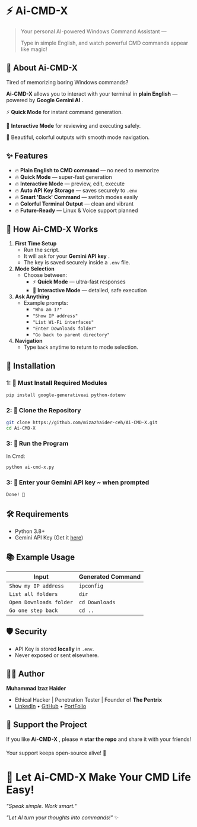 # ⚡ Ai-CMD-X

> Your personal AI-powered Windows Command Assistant —
>
> Type in simple English, and watch powerful CMD commands appear like magic!

## 📌 About Ai-CMD-X

Tired of memorizing boring Windows commands?

**Ai-CMD-X** allows you to interact with your terminal in **plain English** — powered by  **Google Gemini AI** .

⚡ **Quick Mode** for instant command generation.

🎯 **Interactive Mode** for reviewing and executing safely.

🎨 Beautiful, colorful outputs with smooth mode navigation.

## ✨ Features

* 🔥 **Plain English to CMD command** — no need to memorize
* 🔥 **Quick Mode** — super-fast generation
* 🔥 **Interactive Mode** — preview, edit, execute
* 🔥 **Auto API Key Storage** — saves securely to `.env`
* 🔥 **Smart 'Back' Command** — switch modes easily
* 🔥 **Colorful Terminal Output** — clean and vibrant
* 🔥 **Future-Ready** — Linux & Voice support planned

## 🚀 How Ai-CMD-X Works

1. **First Time Setup**
   * Run the script.
   * It will ask for your  **Gemini API key** .
   * The key is saved securely inside a `.env` file.
2. **Mode Selection**
   * Choose between:
     * ⚡ **Quick Mode** — ultra-fast responses
     * 🎯 **Interactive Mode** — detailed, safe execution
3. **Ask Anything**
   * Example prompts:
     * `"Who am I?"`
     * `"Show IP address"`
     * `"List Wi-Fi interfaces"`
     * `"Enter Downloads folder"`
     * `"Go back to parent directory"`
4. **Navigation**
   * Type `back` anytime to return to mode selection.

## 🔧 Installation

### 1: 🔹 Must Install Required Modules

```sh
pip install google-generativeai python-dotenv
```

### 2: 🔹 Clone the Repository

```sh
git clone https://github.com/mizazhaider-ceh/Ai-CMD-X.git
cd Ai-CMD-X
```

### 3: 🔹 Run the Program

In Cmd:

```sh
python ai-cmd-x.py
```

### 3: 🔹 Enter your Gemini API key ~ when prompted

```sh
Done! 🚀
```

## 🛠️ Requirements

* Python 3.8+
* Gemini API Key (Get it [here](https://aistudio.google.com/apikey))

## 📚 Example Usage

| Input                     | Generated Command |
| ------------------------- | ----------------- |
| `Show my IP address`    | `ipconfig`      |
| `List all folders`      | `dir`           |
| `Open Downloads folder` | `cd Downloads`  |
| `Go one step back`      | `cd ..`         |

## 🛡️ Security

* API Key is stored **locally** in `.env`.
* Never exposed or sent elsewhere.

## 👨‍💻 Author

**Muhammad Izaz Haider**

* Ethical Hacker | Penetration Tester | Founder of **The Pentrix**
* [LinkedIn](https://www.linkedin.com/in/muhammad-izaz-haider-091639314/) • [GitHub](https://github.com/mizazhaider-ceh) • [PortFolio](https://mizazhaider-ceh.github.io/My-Portfolio/) 

## 🌟 Support the Project

If you like  **Ai-CMD-X** , please **⭐ star the repo** and share it with your friends!

Your support keeps open-source alive! 🚀



# 🚀 Let Ai-CMD-X Make Your CMD Life Easy!

*"Speak simple. Work smart."*

*"Let AI turn your thoughts into commands!"* ✨
